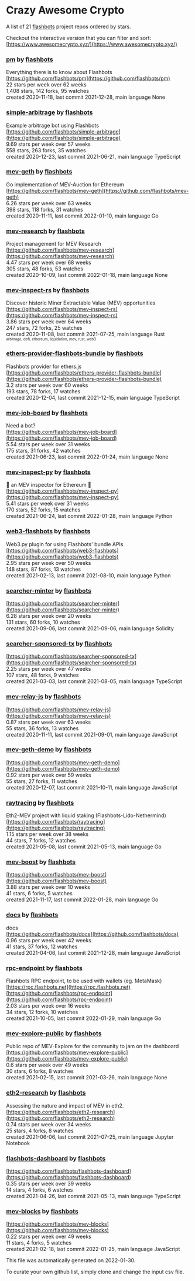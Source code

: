 # Crazy Awesome Crypto
A list of 21 [flashbots](https://github.com/flashbots) project repos ordered by stars.  

Checkout the interactive version that you can filter and sort: 
[https://www.awesomecrypto.xyz/](https://www.awesomecrypto.xyz/)  


### [pm](https://github.com/flashbots/pm) by [flashbots](https://github.com/flashbots)  
Everything there is to know about Flashbots  
[https://github.com/flashbots/pm](https://github.com/flashbots/pm)  
22 stars per week over 62 weeks  
1,408 stars, 142 forks, 95 watches  
created 2020-11-18, last commit 2021-12-28, main language None  


### [simple-arbitrage](https://github.com/flashbots/simple-arbitrage) by [flashbots](https://github.com/flashbots)  
Example arbitrage bot using Flashbots  
[https://github.com/flashbots/simple-arbitrage](https://github.com/flashbots/simple-arbitrage)  
9.69 stars per week over 57 weeks  
558 stars, 263 forks, 35 watches  
created 2020-12-23, last commit 2021-06-21, main language TypeScript  


### [mev-geth](https://github.com/flashbots/mev-geth) by [flashbots](https://github.com/flashbots)  
Go implementation of MEV-Auction for Ethereum  
[https://github.com/flashbots/mev-geth](https://github.com/flashbots/mev-geth)  
6.26 stars per week over 63 weeks  
398 stars, 118 forks, 31 watches  
created 2020-11-11, last commit 2022-01-10, main language Go  


### [mev-research](https://github.com/flashbots/mev-research) by [flashbots](https://github.com/flashbots)  
Project management for MEV Research  
[https://github.com/flashbots/mev-research](https://github.com/flashbots/mev-research)  
4.47 stars per week over 68 weeks  
305 stars, 48 forks, 53 watches  
created 2020-10-09, last commit 2022-01-18, main language None  


### [mev-inspect-rs](https://github.com/flashbots/mev-inspect-rs) by [flashbots](https://github.com/flashbots)  
Discover historic Miner Extractable Value (MEV) opportunities  
[https://github.com/flashbots/mev-inspect-rs](https://github.com/flashbots/mev-inspect-rs)  
3.86 stars per week over 64 weeks  
247 stars, 72 forks, 25 watches  
created 2020-11-08, last commit 2021-07-25, main language Rust  
<sub><sup>arbitrage, defi, ethereum, liquidation, mev, rust, web3</sup></sub>


### [ethers-provider-flashbots-bundle](https://github.com/flashbots/ethers-provider-flashbots-bundle) by [flashbots](https://github.com/flashbots)  
Flashbots provider for ethers.js  
[https://github.com/flashbots/ethers-provider-flashbots-bundle](https://github.com/flashbots/ethers-provider-flashbots-bundle)  
3.2 stars per week over 60 weeks  
193 stars, 78 forks, 17 watches  
created 2020-12-04, last commit 2021-12-15, main language TypeScript  


### [mev-job-board](https://github.com/flashbots/mev-job-board) by [flashbots](https://github.com/flashbots)  
Need a bot?  
[https://github.com/flashbots/mev-job-board](https://github.com/flashbots/mev-job-board)  
5.54 stars per week over 31 weeks  
175 stars, 31 forks, 42 watches  
created 2021-06-23, last commit 2022-01-24, main language None  


### [mev-inspect-py](https://github.com/flashbots/mev-inspect-py) by [flashbots](https://github.com/flashbots)  
🔎 an MEV inspector for Ethereum 🔎  
[https://github.com/flashbots/mev-inspect-py](https://github.com/flashbots/mev-inspect-py)  
5.41 stars per week over 31 weeks  
170 stars, 52 forks, 15 watches  
created 2021-06-24, last commit 2022-01-28, main language Python  


### [web3-flashbots](https://github.com/flashbots/web3-flashbots) by [flashbots](https://github.com/flashbots)  
Web3.py plugin for using Flashbots' bundle APIs  
[https://github.com/flashbots/web3-flashbots](https://github.com/flashbots/web3-flashbots)  
2.95 stars per week over 50 weeks  
148 stars, 87 forks, 13 watches  
created 2021-02-13, last commit 2021-08-10, main language Python  


### [searcher-minter](https://github.com/flashbots/searcher-minter) by [flashbots](https://github.com/flashbots)  
  
[https://github.com/flashbots/searcher-minter](https://github.com/flashbots/searcher-minter)  
6.28 stars per week over 20 weeks  
131 stars, 60 forks, 10 watches  
created 2021-09-06, last commit 2021-09-06, main language Solidity  


### [searcher-sponsored-tx](https://github.com/flashbots/searcher-sponsored-tx) by [flashbots](https://github.com/flashbots)  
  
[https://github.com/flashbots/searcher-sponsored-tx](https://github.com/flashbots/searcher-sponsored-tx)  
2.25 stars per week over 47 weeks  
107 stars, 48 forks, 9 watches  
created 2021-03-03, last commit 2021-08-05, main language TypeScript  


### [mev-relay-js](https://github.com/flashbots/mev-relay-js) by [flashbots](https://github.com/flashbots)  
  
[https://github.com/flashbots/mev-relay-js](https://github.com/flashbots/mev-relay-js)  
0.87 stars per week over 63 weeks  
55 stars, 36 forks, 13 watches  
created 2020-11-11, last commit 2021-09-01, main language JavaScript  


### [mev-geth-demo](https://github.com/flashbots/mev-geth-demo) by [flashbots](https://github.com/flashbots)  
  
[https://github.com/flashbots/mev-geth-demo](https://github.com/flashbots/mev-geth-demo)  
0.92 stars per week over 59 weeks  
55 stars, 27 forks, 11 watches  
created 2020-12-07, last commit 2021-10-11, main language JavaScript  


### [raytracing](https://github.com/flashbots/raytracing) by [flashbots](https://github.com/flashbots)  
Eth2-MEV project with liquid staking (Flashbots-Lido-Nethermind)  
[https://github.com/flashbots/raytracing](https://github.com/flashbots/raytracing)  
1.15 stars per week over 38 weeks  
44 stars, 7 forks, 12 watches  
created 2021-05-08, last commit 2021-05-13, main language Go  


### [mev-boost](https://github.com/flashbots/mev-boost) by [flashbots](https://github.com/flashbots)  
  
[https://github.com/flashbots/mev-boost](https://github.com/flashbots/mev-boost)  
3.88 stars per week over 10 weeks  
41 stars, 6 forks, 5 watches  
created 2021-11-17, last commit 2022-01-28, main language Go  


### [docs](https://github.com/flashbots/docs) by [flashbots](https://github.com/flashbots)  
docs  
[https://github.com/flashbots/docs](https://github.com/flashbots/docs)  
0.96 stars per week over 42 weeks  
41 stars, 37 forks, 12 watches  
created 2021-04-06, last commit 2021-12-28, main language JavaScript  


### [rpc-endpoint](https://github.com/flashbots/rpc-endpoint) by [flashbots](https://github.com/flashbots)  
Flashbots RPC endpoint, to be used with wallets (eg. MetaMask)  
[https://rpc.flashbots.net](https://rpc.flashbots.net)  
[https://github.com/flashbots/rpc-endpoint](https://github.com/flashbots/rpc-endpoint)  
2.03 stars per week over 16 weeks  
34 stars, 12 forks, 10 watches  
created 2021-10-05, last commit 2022-01-29, main language Go  


### [mev-explore-public](https://github.com/flashbots/mev-explore-public) by [flashbots](https://github.com/flashbots)  
Public repo of MEV-Explore for the community to jam on the dashboard   
[https://github.com/flashbots/mev-explore-public](https://github.com/flashbots/mev-explore-public)  
0.6 stars per week over 49 weeks  
30 stars, 6 forks, 8 watches  
created 2021-02-15, last commit 2021-03-26, main language None  


### [eth2-research](https://github.com/flashbots/eth2-research) by [flashbots](https://github.com/flashbots)  
Assessing the nature and impact of MEV in eth2.  
[https://github.com/flashbots/eth2-research](https://github.com/flashbots/eth2-research)  
0.74 stars per week over 34 weeks  
25 stars, 4 forks, 8 watches  
created 2021-06-06, last commit 2021-07-25, main language Jupyter Notebook  


### [flashbots-dashboard](https://github.com/flashbots/flashbots-dashboard) by [flashbots](https://github.com/flashbots)  
  
[https://github.com/flashbots/flashbots-dashboard](https://github.com/flashbots/flashbots-dashboard)  
0.35 stars per week over 39 weeks  
14 stars, 4 forks, 6 watches  
created 2021-04-26, last commit 2021-05-13, main language TypeScript  


### [mev-blocks](https://github.com/flashbots/mev-blocks) by [flashbots](https://github.com/flashbots)  
  
[https://github.com/flashbots/mev-blocks](https://github.com/flashbots/mev-blocks)  
0.22 stars per week over 49 weeks  
11 stars, 4 forks, 5 watches  
created 2021-02-18, last commit 2022-01-25, main language JavaScript  


This file was automatically generated on 2022-01-30.  

To curate your own github list, simply clone and change the input csv file.  